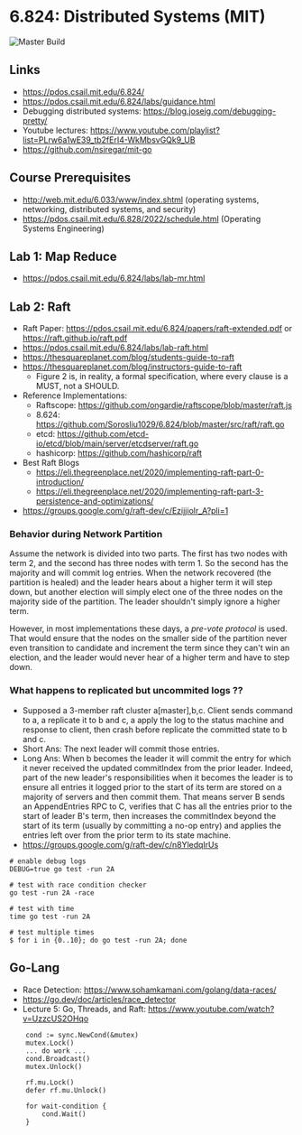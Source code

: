 # 6.824: Distributed Systems (MIT)

![Master Build](https://github.com/github/docs/actions/workflows/main.yml/badge.svg)

## Links
- https://pdos.csail.mit.edu/6.824/
- https://pdos.csail.mit.edu/6.824/labs/guidance.html
- Debugging distributed systems: https://blog.josejg.com/debugging-pretty/
- Youtube lectures: https://www.youtube.com/playlist?list=PLrw6a1wE39_tb2fErI4-WkMbsvGQk9_UB
- https://github.com/nsiregar/mit-go

## Course Prerequisites
- http://web.mit.edu/6.033/www/index.shtml (operating systems, networking, distributed systems, and security)
- https://pdos.csail.mit.edu/6.828/2022/schedule.html (Operating Systems Engineering)

## Lab 1: Map Reduce
- https://pdos.csail.mit.edu/6.824/labs/lab-mr.html


## Lab 2: Raft
- Raft Paper: <https://pdos.csail.mit.edu/6.824/papers/raft-extended.pdf> or <https://raft.github.io/raft.pdf>
- <https://pdos.csail.mit.edu/6.824/labs/lab-raft.html>
- <https://thesquareplanet.com/blog/students-guide-to-raft>
- <https://thesquareplanet.com/blog/instructors-guide-to-raft>
    - Figure 2 is, in reality, a formal specification, where every clause is a MUST, not a SHOULD.
- Reference Implementations:
    - Raftscope: https://github.com/ongardie/raftscope/blob/master/raft.js
    - 8.624: https://github.com/Sorosliu1029/6.824/blob/master/src/raft/raft.go
    - etcd: https://github.com/etcd-io/etcd/blob/main/server/etcdserver/raft.go
    - hashicorp: https://github.com/hashicorp/raft
- Best Raft Blogs
    - https://eli.thegreenplace.net/2020/implementing-raft-part-0-introduction/
    - https://eli.thegreenplace.net/2020/implementing-raft-part-3-persistence-and-optimizations/
- https://groups.google.com/g/raft-dev/c/Ezijjiolr_A?pli=1

### Behavior during Network Partition
Assume the network is divided into two parts. The first has two nodes with term 2, and the second has three nodes with term 1. So the second has the majority and will commit log entries. When the network recovered (the partition is healed) and the leader hears about a higher term it will step down, but another election will simply elect one of the three nodes on the majority side of the partition. The leader shouldn't simply ignore a higher term.

However, in most implementations these days, a *pre-vote protocol* is used. That would ensure that the nodes on the smaller side of the partition never even transition to candidate and increment the term since they can't win an election, and the leader would never hear of a higher term and have to step down.

### What happens to replicated but uncommited logs ??
- Supposed a 3-member raft cluster a[master],b,c. Client sends command to a, a replicate it to b and c, a apply the log to the status machine and response to client, then crash before replicate the committed state to b and c.
- Short Ans: The next leader will commit those entries.
- Long Ans: When b becomes the leader it will commit the entry for which it never received the updated commitIndex from the prior leader. Indeed, part of the new leader's responsibilities when it becomes the leader is to ensure all entries it logged prior to the start of its term are stored on a majority of servers and then commit them. That means server B sends an AppendEntries RPC to C, verifies that C has all the entries prior to the start of leader B's term, then increases the commitIndex beyond the start of its term (usually by committing a no-op entry) and applies the entries left over from the prior term to its state machine.
- https://groups.google.com/g/raft-dev/c/n8YledqIrUs

```
# enable debug logs
DEBUG=true go test -run 2A

# test with race condition checker
go test -run 2A -race

# test with time
time go test -run 2A

# test multiple times
$ for i in {0..10}; do go test -run 2A; done
```

## Go-Lang
- Race Detection: https://www.sohamkamani.com/golang/data-races/
- https://go.dev/doc/articles/race_detector
- Lecture 5: Go, Threads, and Raft: https://www.youtube.com/watch?v=UzzcUS2OHqo
```
	cond := sync.NewCond(&mutex)
    mutex.Lock()
    ... do work ...
    cond.Broadcast()
    mutex.Unlock()

	rf.mu.Lock()
	defer rf.mu.Unlock()

	for wait-condition {
		cond.Wait()
    }
```